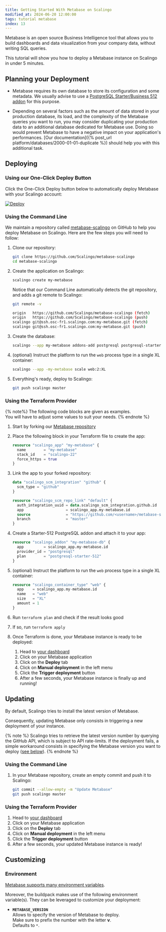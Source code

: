 ```yaml
---
title: Getting Started With Metabase on Scalingo
modified_at: 2024-06-20 12:00:00
tags: tutorial metabase
index: 13
---
```


Metabase is an open source Business Intelligence tool that allows you to build
dashboards and data visualization from your company data, without writing SQL
queries.

This tutorial will show you how to deploy a Metabase instance on Scalingo in
under 5 minutes.


## Planning your Deployment

- Metabase requires its own database to store its configuration and some
  metadata. We usually advise to use a [PostgreSQL Starter/Business 512 addon](https://scalingo.com/databases/postgresql)
  for this purpose.

- Depending on several factors such as the amount of data stored in your
  production database, its load, and the complexity of the Metabase queries you
  want to run, you may consider duplicating your production data to an
  additional database dedicated for Metabase use. Doing so would prevent
  Metabase to have a negative impact on your application's performances.
  [Our documentation]({% post_url platform/databases/2000-01-01-duplicate %})
  should help you with this additional task.


## Deploying

### Using our One-Click Deploy Button

Click the One-Click Deploy button below to automatically deploy Metabase with
your Scalingo account:

[![Deploy](https://cdn.scalingo.com/deploy/button.svg)](https://dashboard.scalingo.com/deploy?source=https://github.com/Scalingo/metabase-scalingo)

### Using the Command Line

We maintain a repository called [metabase-scalingo](https://github.com/Scalingo/metabase-scalingo)
on GitHub to help you deploy Metabase on Scalingo. Here are the few steps you
will need to follow:

1. Clone our repository:

   ```bash
   git clone https://github.com/Scalingo/metabase-scalingo
   cd metabase-scalingo
   ```

2. Create the application on Scalingo:

   ```bash
   scalingo create my-metabase
   ```

   Notice that our Command Line automatically detects the git repository, and
   adds a git remote to Scalingo:

   ```bash
   git remote -v

   origin   https://github.com/Scalingo/metabase-scalingo (fetch)
   origin   https://github.com/Scalingo/metabase-scalingo (push)
   scalingo git@ssh.osc-fr1.scalingo.com:my-metabase.git (fetch)
   scalingo git@ssh.osc-fr1.scalingo.com:my-metabase.git (push)
   ```

3. Create the database:

   ```bash
   scalingo --app my-metabase addons-add postgresql postgresql-starter-512
   ```

4. (optional) Instruct the platform to run the `web` process type in a single
   XL container:

   ```bash
   scalingo --app -my-metabase scale web:2:XL
   ```

5. Everything's ready, deploy to Scalingo:

   ```bash
   git push scalingo master
   ```

### Using the Terraform Provider

{% note%}
The following code blocks are given as examples.\
You will have to adjust some values to suit your needs.
{% endnote %}

1. Start by forking our [Metabase repository](https://github.com/Scalingo/metabase-scalingo)

2. Place the following block in your Terraform file to create the app:

   ```terraform
   resource "scalingo_app" "my-metabase" {
     name        = "my-metabase"
     stack_id    = "scalingo-22"
     force_https = true
   }
   ```

3. Link the app to your forked repository:

   ```terraform
   data "scalingo_scm_integration" "github" {
     scm_type = "github"
   }

   resource "scalingo_scm_repo_link" "default" {
     auth_integration_uuid = data.scalingo_scm_integration.github.id
     app                   = scalingo_app.my-metabase.id
     source                = "https://github.com/<username>/metabase-scalingo"
     branch                = "master"
   }
   ```

4. Create a Starter-512 PostgreSQL addon and attach it to your app:

   ```terraform
   resource "scalingo_addon" "my-metabase-db" {
     app         = scalingo_app.my-metabase.id
     provider_id = "postgresql"
     plan        = "postgresql-starter-512"
   }
   ```

5. (optional) Instruct the platform to run the `web` process type in a single
   XL container:

   ```terraform
   resource "scalingo_container_type" "web" {
     app    = scalingo_app.my-metabase.id
     name   = "web"
     size   = "XL"
     amount = 1
   }
   ```

6. Run `terraform plan` and check if the result looks good
7. If so, run `terraform apply`
8. Once Terraform is done, your Metabase instance is ready to be deployed:
   1. Head to [your dashboard](https://dashboard.scalingo.com/apps/)
   2. Click on your Metabase application
   3. Click on the **Deploy** tab
   4. Click on **Manual deployment** in the left menu
   5. Click the **Trigger deployment** button
   6. After a few seconds, your Metabase instance is finally up and running!


## Updating

By default, Scalingo tries to install the latest version of Metabase.

Consequently, updating Metabase only consists in triggering a new deployment of
your instance.

{% note %}
Scalingo tries to retrieve the latest version number by querying the GitHub
API, which is subject to API rate-limits. If the deployment fails, a simple
workaround consists in specifying the Metabase version you want to deploy
([see below](#environment)).
{% endnote %}

### Using the Command Line

1. In your Metabase repository, create an empty commit and push it to Scalingo:

   ```bash
   git commit --allow-empty -m "Update Metabase"
   git push scalingo master
   ```

### Using the Terraform Provider

1. Head to [your dashboard](https://dashboard.scalingo.com/apps/)
2. Click on your Metabase application
3. Click on the **Deploy** tab
4. Click on **Manual deployment** in the left menu
5. Click the **Trigger deployment** button
6. After a few seconds, your updated Metabase instance is ready!


## Customizing

### Environment

[Metabase supports many environment variables](https://www.metabase.com/docs/latest/operations-guide/environment-variables.html).

Moreover, the buildpack makes use of the following environment variable(s).
They can be leveraged to customize your deployment:

- **`METABASE_VERSION`**\
  Allows to specify the version of Metabase to deploy.\
  Make sure to prefix the number with the letter **v**.\
  Defaults to `*`.
